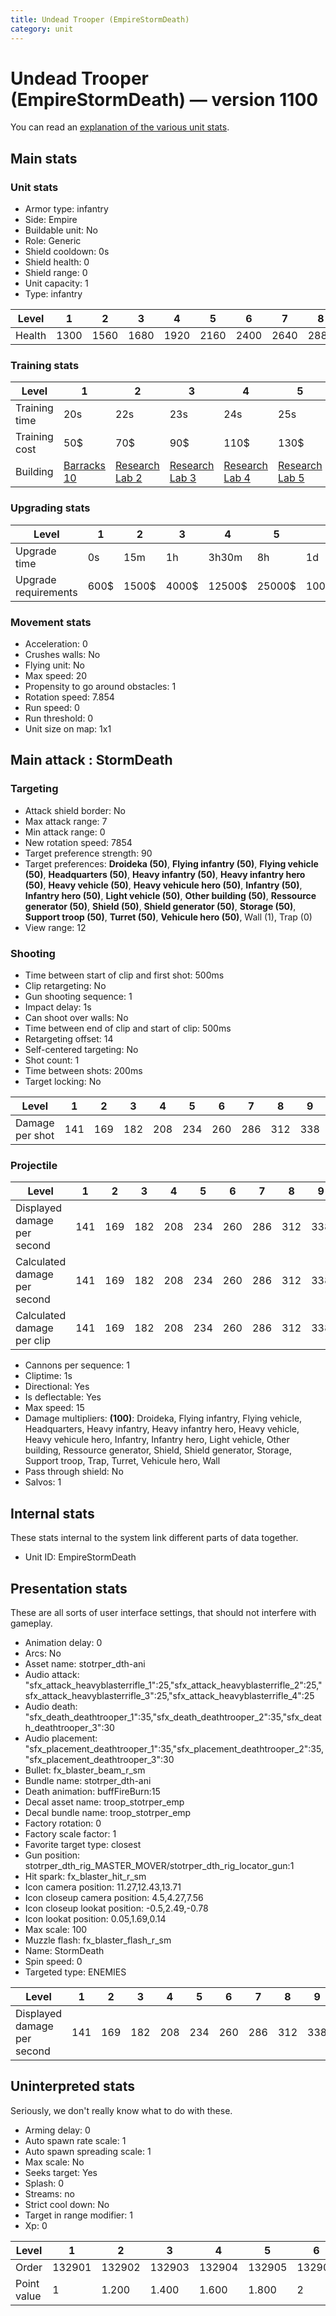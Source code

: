 ```yaml
---
title: Undead Trooper (EmpireStormDeath)
category: unit
---
```


# Undead Trooper (EmpireStormDeath) — version 1100

You can read an [explanation  of the various unit stats](unitexplained.md).

## Main stats

### Unit stats

  * Armor type: infantry
  * Side: Empire
  * Buildable unit: No
  * Role: Generic
  * Shield cooldown: 0s
  * Shield health: 0
  * Shield range: 0
  * Unit capacity: 1
  * Type: infantry

|Level |1   |2   |3   |4   |5   |6   |7   |8   |9   |10  |
|------|----|----|----|----|----|----|----|----|----|----|
|Health|1300|1560|1680|1920|2160|2400|2640|2880|3120|3600|


### Training stats

|Level        |1                                 |2                                      |3                                      |4                                      |5                                      |6                                      |7                                      |8                                      |9                                      |10                                      |
|-------------|----------------------------------|---------------------------------------|---------------------------------------|---------------------------------------|---------------------------------------|---------------------------------------|---------------------------------------|---------------------------------------|---------------------------------------|----------------------------------------|
|Training time|20s                               |22s                                    |23s                                    |24s                                    |25s                                    |26s                                    |27s                                    |28s                                    |29s                                    |30s                                     |
|Training cost|50$                               |70$                                    |90$                                    |110$                                   |130$                                   |150$                                   |170$                                   |190$                                   |210$                                   |230$                                    |
|Building     |[Barracks 10](empireBarracks.html)|[Research Lab 2](empireOffenseLab.html)|[Research Lab 3](empireOffenseLab.html)|[Research Lab 4](empireOffenseLab.html)|[Research Lab 5](empireOffenseLab.html)|[Research Lab 6](empireOffenseLab.html)|[Research Lab 7](empireOffenseLab.html)|[Research Lab 8](empireOffenseLab.html)|[Research Lab 9](empireOffenseLab.html)|[Research Lab 10](empireOffenseLab.html)|


### Upgrading stats

|Level               |1   |2    |3    |4     |5     |6      |7      |8      |9       |10      |
|--------------------|----|-----|-----|------|------|-------|-------|-------|--------|--------|
|Upgrade time        |0s  |15m  |1h   |3h30m |8h    |1d     |2d     |3d12h  |5d      |1w1d    |
|Upgrade requirements|600$|1500$|4000$|12500$|25000$|100000$|160000$|320000$|1000000$|1750000$|


### Movement stats

  * Acceleration: 0
  * Crushes walls: No
  * Flying unit: No
  * Max speed: 20
  * Propensity to go around obstacles: 1
  * Rotation speed: 7.854
  * Run speed: 0
  * Run threshold: 0
  * Unit size on map: 1x1

## Main attack : StormDeath

### Targeting

  * Attack shield border: No
  * Max attack range: 7
  * Min attack range: 0
  * New rotation speed: 7854
  * Target preference strength: 90
  * Target preferences: **Droideka (50)**, **Flying infantry (50)**, **Flying vehicle (50)**, **Headquarters (50)**, **Heavy infantry (50)**, **Heavy infantry hero (50)**, **Heavy vehicle (50)**, **Heavy vehicule hero (50)**, **Infantry (50)**, **Infantry hero (50)**, **Light vehicle (50)**, **Other building (50)**, **Ressource generator (50)**, **Shield (50)**, **Shield generator (50)**, **Storage (50)**, **Support troop (50)**, **Turret (50)**, **Vehicule hero (50)**, Wall (1), Trap (0)
  * View range: 12

### Shooting

  * Time between start of clip and first shot: 500ms
  * Clip retargeting: No
  * Gun shooting sequence: 1
  * Impact delay: 1s
  * Can shoot over walls: No
  * Time between end of clip and start of clip: 500ms
  * Retargeting offset: 14
  * Self-centered targeting: No
  * Shot count: 1
  * Time between shots: 200ms
  * Target locking: No

|Level          |1  |2  |3  |4  |5  |6  |7  |8  |9  |10 |
|---------------|---|---|---|---|---|---|---|---|---|---|
|Damage per shot|141|169|182|208|234|260|286|312|338|390|


### Projectile

|Level                       |1  |2  |3  |4  |5  |6  |7  |8  |9  |10 |
|----------------------------|---|---|---|---|---|---|---|---|---|---|
|Displayed damage per second |141|169|182|208|234|260|286|312|338|390|
|Calculated damage per second|141|169|182|208|234|260|286|312|338|390|
|Calculated damage per clip  |141|169|182|208|234|260|286|312|338|390|


  * Cannons per sequence: 1
  * Cliptime: 1s
  * Directional: Yes
  * Is deflectable: Yes
  * Max speed: 15
  * Damage multipliers: **(100)**: Droideka, Flying infantry, Flying vehicle, Headquarters, Heavy infantry, Heavy infantry hero, Heavy vehicle, Heavy vehicule hero, Infantry, Infantry hero, Light vehicle, Other building, Ressource generator, Shield, Shield generator, Storage, Support troop, Trap, Turret, Vehicule hero, Wall
  * Pass through shield: No
  * Salvos: 1

## Internal stats

These stats internal to the system link different parts of data together.

  * Unit ID: EmpireStormDeath

## Presentation stats

These are all sorts of user interface settings, that should not interfere with gameplay.

  * Animation delay: 0
  * Arcs: No
  * Asset name: stotrper_dth-ani
  * Audio attack: "sfx_attack_heavyblasterrifle_1":25,"sfx_attack_heavyblasterrifle_2":25,"sfx_attack_heavyblasterrifle_3":25,"sfx_attack_heavyblasterrifle_4":25
  * Audio death: "sfx_death_deathtrooper_1":35,"sfx_death_deathtrooper_2":35,"sfx_death_deathtrooper_3":30
  * Audio placement: "sfx_placement_deathtrooper_1":35,"sfx_placement_deathtrooper_2":35,"sfx_placement_deathtrooper_3":30
  * Bullet: fx_blaster_beam_r_sm
  * Bundle name: stotrper_dth-ani
  * Death animation: buffFireBurn:15
  * Decal asset name: troop_stotrper_emp
  * Decal bundle name: troop_stotrper_emp
  * Factory rotation: 0
  * Factory scale factor: 1
  * Favorite target type: closest
  * Gun position: stotrper_dth_rig_MASTER_MOVER/stotrper_dth_rig_locator_gun:1
  * Hit spark: fx_blaster_hit_r_sm
  * Icon camera position: 11.27,12.43,13.71
  * Icon closeup camera position: 4.5,4.27,7.56
  * Icon closeup lookat position: -0.5,2.49,-0.78
  * Icon lookat position: 0.05,1.69,0.14
  * Max scale: 100
  * Muzzle flash: fx_blaster_flash_r_sm
  * Name: StormDeath
  * Spin speed: 0
  * Targeted type: ENEMIES

|Level                      |1  |2  |3  |4  |5  |6  |7  |8  |9  |10 |
|---------------------------|---|---|---|---|---|---|---|---|---|---|
|Displayed damage per second|141|169|182|208|234|260|286|312|338|390|


## Uninterpreted stats

Seriously, we don't really know what to do with these.

  * Arming delay: 0
  * Auto spawn rate scale: 1
  * Auto spawn spreading scale: 1
  * Max scale: No
  * Seeks target: Yes
  * Splash: 0
  * Streams: no
  * Strict cool down: No
  * Target in range modifier: 1
  * Xp: 0

|Level      |1     |2     |3     |4     |5     |6     |7     |8     |9     |10    |
|-----------|------|------|------|------|------|------|------|------|------|------|
|Order      |132901|132902|132903|132904|132905|132906|132907|132908|132909|132910|
|Point value|1     |1.200 |1.400 |1.600 |1.800 |2     |2.200 |2.400 |2.600 |3     |



